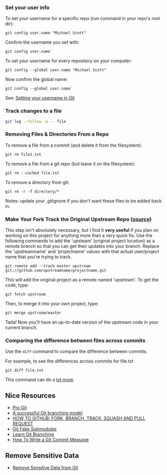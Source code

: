 ### Set your user info

To set your username for a specific repo (run command in your repo's root dir):
```
git config user.name "Michael Scott"
```

Confirm the username you set with:
```
git config user.name`
```

To set your username for every repository on your computer:
```
git config --global user.name "Michael Scott"
```

Now confirm the global name:
```
git config --global user.name`
```

See: [Setting your username in Git](https://help.github.com/articles/setting-your-username-in-git/)

### Track changes to a file

```sh
git log --follow -p -- file
```

### Removing Files & Directories From a Repo

To remove a file from a commit (and delete it from the filesystem):
```
git rm file1.txt
```

To remove a file from a git repo (but leave it on the filesystem):
```
git rm --cached file.txt
```

To remove a directory from git:
```
git rm -r -f directory/*
```

Notes: update your .gitignore if you don't want these files to be added back in.


### Make Your Fork Track the Original Upstream Repo ([source](https://gun.io/blog/how-to-github-fork-branch-and-pull-request/))

This step isn't absolutely necessary, but I find it **very useful** if you plan on working on this project for anything more than a very quick fix. Use the following commands to add the 'upsteam' (original project location) as a remote branch so that you can get their updates into your branch. Replace the 'upstreamname' and 'projectname' values with that actual user/project name that you're trying to track.
```
git remote add --track master upstream git://github.com/upstreamname/projectname.git
```
This will add the original project as a remote named 'upstream'. To get the code, type:
```
git fetch upstream
```
Then, to merge it into your own project, type:
```
git merge upstream/master
```
Tada! Now you'll have an up-to-date version of the upstream code in your current branch.


### Comparing the difference between files across commits

Use the `diff` command to compare the difference between commits.

For example, to see the differences across commits for file.txt

 ```
 git diff file.txt
 ```

This command can do a [lot more](http://git-scm.com/docs/git-diff).


## Nice Resources

- [Pro Git](http://git-scm.com/book/en/v2)
- [A successful Git branching model](http://nvie.com/posts/a-successful-git-branching-model/)
- [HOW TO GITHUB: FORK, BRANCH, TRACK, SQUASH AND PULL REQUEST](https://gun.io/blog/how-to-github-fork-branch-and-pull-request/)
- [Git Fake Submodules](http://debuggable.com/posts/git-fake-submodules:4b563ee4-f3cc-4061-967e-0e48cbdd56cb)
- [Learn Git Branching](http://learngitbranching.js.org/)
- [How To Write a Git Commit Message](http://chris.beams.io/posts/git-commit/)

## Remove Sensitive Data

- [Remove Sensitive Data from Git](https://help.github.com/articles/remove-sensitive-data/)
